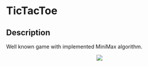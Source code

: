 # TicTacToe

## Description
Well known game with implemented MiniMax algorithm.

<p align="center">
  <img src="https://i.imgur.com/SgBeJaD.png">
</p>
